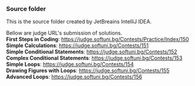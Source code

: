 ### Source folder

This is the source folder created by JetBreains IntelliJ IDEA.

Bellow are judge URL's submission of solutions.  
**First Steps in Coding**: https://judge.softuni.bg/Contests/Practice/Index/150  
**Simple Calculations**: https://judge.softuni.bg/Contests/151  
**Simple Conditional Statements**: https://judge.softuni.bg/Contests/152  
**Complex Conditional Statements**: https://judge.softuni.bg/Contests/153  
**Simple Loops**: https://judge.softuni.bg/Contests/154  
**Drawing Figures with Loops**: https://judge.softuni.bg/Contests/155  
**Advanced Loops**: https://judge.softuni.bg/Contests/156  
